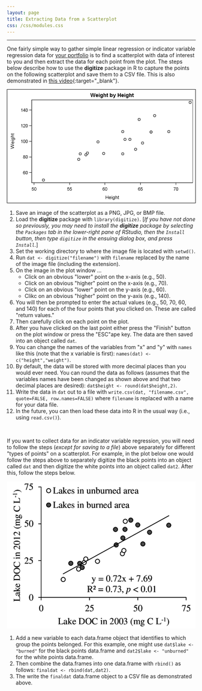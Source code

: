 ```yaml
---
layout: page
title: Extracting Data from a Scatterplot
css: /css/modules.css
---
```


----

One fairly simple way to gather simple linear regression or indicator variable regression data for [your portfolio](syllabus#portfolio) is to find a scatterplot with data of interest to you and then extract the data for each point from the plot. The steps below describe how to use the **digitize** package in R to capture the points on the following scatterplot and save them to a CSV file. This is also demonstrated in [this video](https://vimeo.com/307333906){:target="_blank"}.

<img src="ScatterPlot.png">

1. Save an image of the scatterplot as a PNG, JPG, or BMP file.
1. Load the **digitize** package with `library(digitize)`. [*If you have not done so previously, you may need to install the **digitize** package by selecting the `Packages` tab in the lower-right pane of RStudio, then the `Install` button, then type `digitize` in the ensuing dialog box, and press `Install`.*]
1. Set the working directory to where the image file is located with `setwd()`.
1. Run `dat <- digitize("filename")` with `filename` replaced by the name of the image file (including the extension).
1. On the image in the plot window ...
    * Click on an obvious "lower" point on the x-axis (e.g., 50).
    * Click on an obvious "higher" point on the x-axis (e.g., 70).
    * Click on an obvious "lower" point on the y-axis (e.g., 60).
    * Clikc on an obvious "higher" point on the y-axis (e.g., 140).
1. You will then be prompted to enter the actual values (e.g., 50, 70, 60, and 140) for each of the four points that you clicked on. These are called "return values."
1. Then carefully click on each point on the plot.
1. After you have clicked on the last point either press the "Finish" button on the plot window or press the "ESC"ape key. The data are then saved into an object called `dat`.
1. You can change the names of the variables from "x" and "y" with `names` like this (note that the x variable is first): `names(dat) <- c("height","weight")`.
1. By default, the data will be stored with more decimal places than you would ever need. You can round the data as follows (assumes that the variables names have been changed as shown above and that two decimal places are desired): `dat$height <- round(dat$height,2)`.
1. Write the data in `dat` out to a file with `write.csv(dat, "filename.csv", quote=FALSE, row.names=FALSE)` where `filename` is replaced with a name for your data file.
1. In the future, you can then load these data into R in the usual way (i.e., using `read.csv()`).

<br>

If you want to collect data for an indicator variable regression, you will need to follow the steps (*except for saving to a file*) above separately for different "types of points" on a scatterplot. For example, in the plot below one would follow the steps above to separately digitize the black points into an object called `dat` and then digitize the white points into an object called `dat2`. After this, follow the steps below.

<img src="ScatterPlot2.png">

1. Add a new variable to each data.frame object that identifies to which group the points belonged. For this example, one might use `dat$lake <- "burned"` for the black points data.frame and `dat2$lake <- "unburned"` for the white points data.frame.
1. Then combine the data.frames into one data.frame with `rbind()` as follows: `finaldat <- rbind(dat,dat2)`.
1. The write the `finaldat` data.frame object to a CSV file as demonstrated above.

